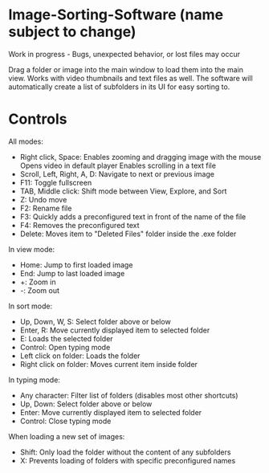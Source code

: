 # Image-Sorting-Software (name subject to change)

Work in progress - Bugs, unexpected behavior, or lost files may occur

Drag a folder or image into the main window to load them into the main view. Works with video thumbnails and text files as well. The software will automatically create a list of subfolders in its UI for easy sorting to.

# Controls

All modes:
  - Right click, Space: Enables zooming and dragging image with the mouse
                        Opens video in default player
                        Enables scrolling in a text file
  - Scroll, Left, Right, A, D: Navigate to next or previous image
  - F11: Toggle fullscreen
  - TAB, Middle click: Shift mode between View, Explore, and Sort
  - Z: Undo move
  - F2: Rename file
  - F3: Quickly adds a preconfigured text in front of the name of the file
  - F4: Removes the preconfigured text
  - Delete: Moves item to "Deleted Files" folder inside the .exe folder
  

In view mode:
- Home: Jump to first loaded image
- End: Jump to last loaded image
- +: Zoom in
- -: Zoom out
  
  
In sort mode:
- Up, Down, W, S: Select folder above or below
- Enter, R: Move currently displayed item to selected folder
- E: Loads the selected folder
- Control: Open typing mode
- Left click on folder: Loads the folder
- Right click on folder: Moves current item inside folder
  
 
In typing mode:
- Any character: Filter list of folders (disables most other shortcuts)
- Up, Down: Select folder above or below
- Enter: Move currently displayed item to selected folder
- Control: Close typing mode
  
  
When loading a new set of images:
- Shift: Only load the folder without the content of any subfolders
- X: Prevents loading of folders with specific preconfigured names
  
  
  
  

